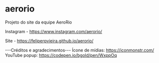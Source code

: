 # aerorio
Projeto do site da equipe AeroRio

Instagram - https://www.instagram.com/aerorio/

Site - https://feliperpvieira.github.io/aerorio/


---Créditos e agradecimentos---
Ícone de mídias: https://iconmonstr.com/
YouTube popup: https://codepen.io/bgold/pen/WxppOq
